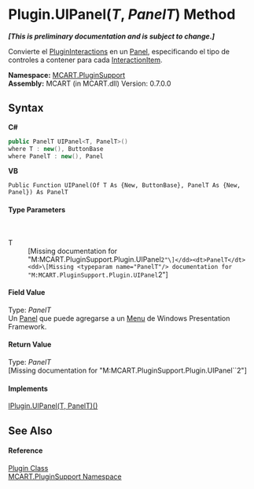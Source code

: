 # Plugin.UIPanel(*T*, *PanelT*) Method 
 _**\[This is preliminary documentation and is subject to change.\]**_

Convierte el <a href="7db3f295-b0fd-5b1d-f43f-b3a33977c10b">PluginInteractions</a> en un <a href="http://msdn2.microsoft.com/es-es/library/ms611631" target="_blank">Panel</a>, especificando el tipo de controles a contener para cada <a href="ed917822-10d2-6d76-5a74-d2ab1af39554">InteractionItem</a>.

**Namespace:**&nbsp;<a href="4abc7841-aae2-1ecc-94fa-a3d251746bda">MCART.PluginSupport</a><br />**Assembly:**&nbsp;MCART (in MCART.dll) Version: 0.7.0.0

## Syntax

**C#**<br />
``` C#
public PanelT UIPanel<T, PanelT>()
where T : new(), ButtonBase
where PanelT : new(), Panel

```

**VB**<br />
``` VB
Public Function UIPanel(Of T As {New, ButtonBase}, PanelT As {New, Panel}) As PanelT
```


#### Type Parameters
&nbsp;<dl><dt>T</dt><dd>\[Missing <typeparam name="T"/> documentation for "M:MCART.PluginSupport.Plugin.UIPanel``2"\]</dd><dt>PanelT</dt><dd>\[Missing <typeparam name="PanelT"/> documentation for "M:MCART.PluginSupport.Plugin.UIPanel``2"\]</dd></dl>

#### Field Value
Type: *PanelT*<br />Un <a href="http://msdn2.microsoft.com/es-es/library/ms611631" target="_blank">Panel</a> que puede agregarse a un <a href="http://msdn2.microsoft.com/es-es/library/ms611602" target="_blank">Menu</a> de Windows Presentation Framework.

#### Return Value
Type: *PanelT*<br />\[Missing <returns> documentation for "M:MCART.PluginSupport.Plugin.UIPanel``2"\]

#### Implements
<a href="712276a8-9e79-6edd-e379-f5732f61636d">IPlugin.UIPanel(T, PanelT)()</a><br />

## See Also


#### Reference
<a href="a9773c1d-7ff5-ea9a-06bc-836b7335120f">Plugin Class</a><br /><a href="4abc7841-aae2-1ecc-94fa-a3d251746bda">MCART.PluginSupport Namespace</a><br />